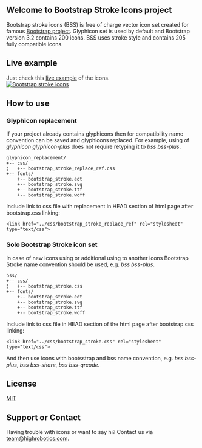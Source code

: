 ## Welcome to Bootstrap Stroke Icons project
Bootstrap stroke icons (BSS) is free of charge vector icon set created for famous [Bootstrap project](https://github.com/twbs/bootstrap). Glyphicon set is used by default and Bootstrap version 3.2 contains 200 icons. BSS uses stroke style and contains 205 fully compatible icons.

 
## Live example
Just check this <a href="http://highrobotics.com/we-did-it/web/bootstrapstrokeicon.aspx" target="_blank">live example</a> of the icons.
<br/>
<a href="http://highrobotics.com/we-did-it/web/bootstrapstrokeicon.aspx" target="_blank">
<img src="http://www.highrobotics.com/media/images/bss_github.jpg" alt="Bootstrap stroke icons" /></a>

## How to use

### Glyphicon replacement
If your project already contains glyphicons then for compatibility name convention can be saved and glyphicons replaced. 
For example, using of _glyphicon glyphicon-plus_ does not require retyping it to _bss bss-plus_.

```
glyphicon_replacement/
+-- css/
¦   +-- bootstrap_stroke_replace_ref.css
+-- fonts/
    +-- bootstrap_stroke.eot
    +-- bootstrap_stroke.svg
    +-- bootstrap_stroke.ttf
    +-- bootstrap_stroke.woff
```

Include link to css file with replacement in HEAD section of html page  after bootstrap.css linking:
```
<link href="../css/bootstrap_stroke_replace_ref" rel="stylesheet" type="text/css">
```

### Solo Bootstrap Stroke icon set
In case of new icons using or additional using to another icons Bootstrap Stroke name convention should be used, e.g. _bss bss-plus_.

```
bss/
+-- css/
¦   +-- bootstrap_stroke.css
+-- fonts/
    +-- bootstrap_stroke.eot
    +-- bootstrap_stroke.svg
    +-- bootstrap_stroke.ttf
    +-- bootstrap_stroke.woff
```

Include link to css file in HEAD section of the html page after bootstrap.css linking:
```
<link href="../css/bootstrap_stroke.css" rel="stylesheet" type="text/css">
```
And then use icons with bootsstrap and bss name convention, e.g. _bss bss-plus_, _bss bss-share_, _bss bss-qrcode_.

## License
[MIT](http://opensource.org/licenses/MIT)

## Support or Contact
Having trouble with icons or want to say hi? Contact us via team@highrobotics.com.

